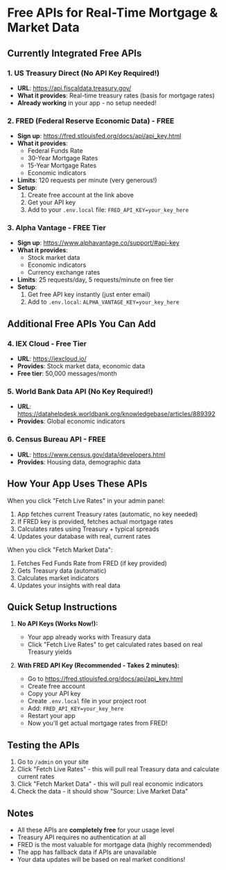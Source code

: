 # Free APIs for Real-Time Mortgage & Market Data

## Currently Integrated Free APIs

### 1. **US Treasury Direct** (No API Key Required!)
- **URL**: https://api.fiscaldata.treasury.gov/
- **What it provides**: Real-time treasury rates (basis for mortgage rates)
- **Already working** in your app - no setup needed!

### 2. **FRED (Federal Reserve Economic Data)** - FREE
- **Sign up**: https://fred.stlouisfed.org/docs/api/api_key.html
- **What it provides**:
  - Federal Funds Rate
  - 30-Year Mortgage Rates
  - 15-Year Mortgage Rates
  - Economic indicators
- **Limits**: 120 requests per minute (very generous!)
- **Setup**:
  1. Create free account at the link above
  2. Get your API key
  3. Add to your `.env.local` file: `FRED_API_KEY=your_key_here`

### 3. **Alpha Vantage** - FREE Tier
- **Sign up**: https://www.alphavantage.co/support/#api-key
- **What it provides**:
  - Stock market data
  - Economic indicators
  - Currency exchange rates
- **Limits**: 25 requests/day, 5 requests/minute on free tier
- **Setup**:
  1. Get free API key instantly (just enter email)
  2. Add to `.env.local`: `ALPHA_VANTAGE_KEY=your_key_here`

## Additional Free APIs You Can Add

### 4. **IEX Cloud** - Free Tier
- **URL**: https://iexcloud.io/
- **Provides**: Stock market data, economic data
- **Free tier**: 50,000 messages/month

### 5. **World Bank Data API** (No Key Required!)
- **URL**: https://datahelpdesk.worldbank.org/knowledgebase/articles/889392
- **Provides**: Global economic indicators

### 6. **Census Bureau API** - FREE
- **URL**: https://www.census.gov/data/developers.html
- **Provides**: Housing data, demographic data

## How Your App Uses These APIs

When you click "Fetch Live Rates" in your admin panel:
1. App fetches current Treasury rates (automatic, no key needed)
2. If FRED key is provided, fetches actual mortgage rates
3. Calculates rates using Treasury + typical spreads
4. Updates your database with real, current rates

When you click "Fetch Market Data":
1. Fetches Fed Funds Rate from FRED (if key provided)
2. Gets Treasury data (automatic)
3. Calculates market indicators
4. Updates your insights with real data

## Quick Setup Instructions

1. **No API Keys (Works Now!):**
   - Your app already works with Treasury data
   - Click "Fetch Live Rates" to get calculated rates based on real Treasury yields

2. **With FRED API Key (Recommended - Takes 2 minutes):**
   - Go to https://fred.stlouisfed.org/docs/api/api_key.html
   - Create free account
   - Copy your API key
   - Create `.env.local` file in your project root
   - Add: `FRED_API_KEY=your_key_here`
   - Restart your app
   - Now you'll get actual mortgage rates from FRED!

## Testing the APIs

1. Go to `/admin` on your site
2. Click "Fetch Live Rates" - this will pull real Treasury data and calculate current rates
3. Click "Fetch Market Data" - this will pull real economic indicators
4. Check the data - it should show "Source: Live Market Data"

## Notes

- All these APIs are **completely free** for your usage level
- Treasury API requires no authentication at all
- FRED is the most valuable for mortgage data (highly recommended)
- The app has fallback data if APIs are unavailable
- Your data updates will be based on real market conditions!